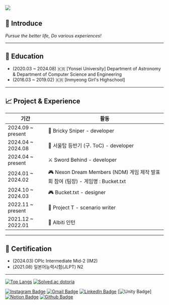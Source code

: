 <img src="https://capsule-render.vercel.app/api?type=slice&color=auto&height=200&section=header&text=Seohyun%20Jang&desc=Thank%20you%20for%20visiting&rotate=13&fontSize=40&fontAlign=80&descAlign=80&fontAlignY=20&descAlignY=40&fontColor=ffffff&animation=fadeIn" />

## 📌 Introduce
*Pursue the better life, Do various experiences!*

---

## 🏫 Education
* (2020.03 ~ 2024.08) 🇰🇷 [Yonsei University] Department of Astronomy & Department of Computer Science and Engineering
* (2016.03 ~ 2019.02) 🇰🇷 [Inmyeong Girl's Highschool]

---

## 📈 Project & Experience

기간 | 활동
--------- | ---------
2024.09 ~ present | 🧱 Bricky Sniper - developer
2024.04 ~ 2024.08 | 📇 서울탑 등반기 (구. ToC) - developer
2024.04 ~ present | ⚔️ Sword Behind - developer
2024.01 ~ 2024.02 | 🎮 Nexon Dream Members (NDM) 게임 제작 발표회 참여 (팀장) - 게임명 : Bucket.txt
2024.10 ~ 2024.03 | 🎮 Bucket.txt - designer
2022.11 ~ present | 📱 Project T - scenario writer
2021.12 ~ 2022.01 | 📑 Albiti 인턴

---

## 📄 Certification
* (2024.03) OPIc Intermediate Mid-2 (IM2)
* (2021.08) 일본어능력시험(JLPT) N2

---

[![Top Langs](https://github-readme-stats.vercel.app/api/top-langs/?username=Dotoria)](https://github.com/anuraghazra/github-readme-stats)
[![Solved.ac
dotoria](http://mazassumnida.wtf/api/v2/generate_badge?boj=dotoria)](https://solved.ac/dotoria)

[![Instagram Badge](https://img.shields.io/badge/Instagram-E4405F?style=for-the-badge&logo=instagram&logoColor=white)](https://www.instagram.com/jade.hyun1/)
[![Gmail Badge](https://img.shields.io/badge/Gmail-D14836?style=for-the-badge&logo=gmail&logoColor=white)](mailto:dotless13@gmail.com)
[![LinkedIn Badge](https://img.shields.io/badge/LinkedIn-0077B5?style=for-the-badge&logo=linkedin&logoColor=white)]()
[![Unity Badge](https://img.shields.io/badge/Unity-100000?style=for-the-badge&logo=unity&logoColor=white)]
[![Notion Badge](https://img.shields.io/badge/Notion-000000?style=for-the-badge&logo=notion&logoColor=white)](https://www.notion.so/11f3fb4973298010a036ddca6ecefcdf)
[![Github Badge](https://img.shields.io/badge/GitHub-100000?style=for-the-badge&logo=github&logoColor=white)](https://github.com/Dotoria/Dotoria)

<!--
**Dotoria/Dotoria** is a ✨ _special_ ✨ repository because its `README.md` (this file) appears on your GitHub profile.

Here are some ideas to get you started:

- 🔭 I’m currently working on ...
- 🌱 I’m currently learning ...
- 👯 I’m looking to collaborate on ...
- 🤔 I’m looking for help with ...
- 💬 Ask me about ...
- 📫 How to reach me: ...
- 😄 Pronouns: ...
- ⚡ Fun fact: ...
-->
